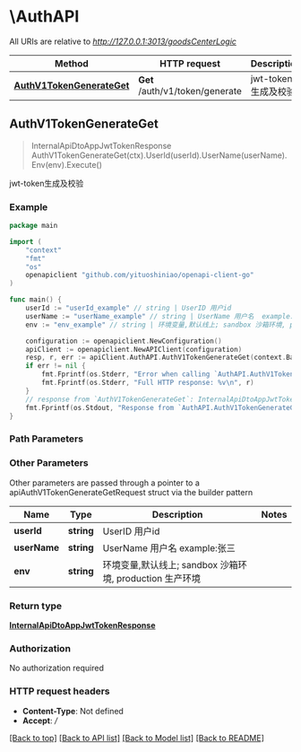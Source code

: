 # \AuthAPI

All URIs are relative to *http://127.0.0.1:3013/goodsCenterLogic*

Method | HTTP request | Description
------------- | ------------- | -------------
[**AuthV1TokenGenerateGet**](AuthAPI.md#AuthV1TokenGenerateGet) | **Get** /auth/v1/token/generate | jwt-token生成及校验



## AuthV1TokenGenerateGet

> InternalApiDtoAppJwtTokenResponse AuthV1TokenGenerateGet(ctx).UserId(userId).UserName(userName).Env(env).Execute()

jwt-token生成及校验



### Example

```go
package main

import (
	"context"
	"fmt"
	"os"
	openapiclient "github.com/yituoshiniao/openapi-client-go"
)

func main() {
	userId := "userId_example" // string | UserID 用户id
	userName := "userName_example" // string | UserName 用户名  example:张三
	env := "env_example" // string | 环境变量,默认线上; sandbox 沙箱环境, production 生产环境 (optional)

	configuration := openapiclient.NewConfiguration()
	apiClient := openapiclient.NewAPIClient(configuration)
	resp, r, err := apiClient.AuthAPI.AuthV1TokenGenerateGet(context.Background()).UserId(userId).UserName(userName).Env(env).Execute()
	if err != nil {
		fmt.Fprintf(os.Stderr, "Error when calling `AuthAPI.AuthV1TokenGenerateGet``: %v\n", err)
		fmt.Fprintf(os.Stderr, "Full HTTP response: %v\n", r)
	}
	// response from `AuthV1TokenGenerateGet`: InternalApiDtoAppJwtTokenResponse
	fmt.Fprintf(os.Stdout, "Response from `AuthAPI.AuthV1TokenGenerateGet`: %v\n", resp)
}
```

### Path Parameters



### Other Parameters

Other parameters are passed through a pointer to a apiAuthV1TokenGenerateGetRequest struct via the builder pattern


Name | Type | Description  | Notes
------------- | ------------- | ------------- | -------------
 **userId** | **string** | UserID 用户id | 
 **userName** | **string** | UserName 用户名  example:张三 | 
 **env** | **string** | 环境变量,默认线上; sandbox 沙箱环境, production 生产环境 | 

### Return type

[**InternalApiDtoAppJwtTokenResponse**](InternalApiDtoAppJwtTokenResponse.md)

### Authorization

No authorization required

### HTTP request headers

- **Content-Type**: Not defined
- **Accept**: */*

[[Back to top]](#) [[Back to API list]](../README.md#documentation-for-api-endpoints)
[[Back to Model list]](../README.md#documentation-for-models)
[[Back to README]](../README.md)

